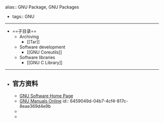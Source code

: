 alias:: GNU Package, GNU Packages

- tags:: GNU
- ---
- ==子目录==
	- Archiving
		- [[Tar]]
	- Software development
		- [[GNU Coreutils]]
	- Software libraries
		- [[GNU C Library]]
- ---
- ## 官方资料
	- [GNU Software Home Page](https://www.gnu.org/software/)
	- [GNU Manuals Online](https://www.gnu.org/manual/)
	  id:: 6459049d-04b7-4cf4-817c-8eae369d4e9b
	-
	-